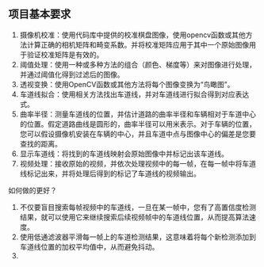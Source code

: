 ## 项目基本要求

1. 摄像机校准：使用代码库中提供的校准棋盘图像，使用opencv函数或其他方法计算正确的相机矩阵和畸变系数。并将校准矩阵应用于其中一个原始图像用于验证校准矩阵是有效的。
2. 阈值处理：使用一种或多种方法的组合（颜色、梯度等）来对图像进行处理，并通过阈值化得到过滤后的图像。
3. 透视变换：使用OpenCV函数或其他方法将每个图像变换为“鸟瞰图”。
4. 车道线拟合：使用相关方法找出车道线，并对车道线进行拟合得到对应表达式。
5. 曲率半径：测量车道线的位置，并估计道路的曲率半径和车辆相对于车道中心的位置。假定道路曲线是圆形的，曲率半径可以用米表示。对于车辆的位置，您可以假设摄像机安装在车辆的中心，并且车道中点与图像中心的偏差是您要查找的距离。
6. 显示车道线：将找到的车道线映射会原始图像中并标记出该车道线。
7. 视频处理：接收原始的视频，并依次处理视频中的每一帧，在每一帧中将车道线标记出来，并将处理后得到的标记了车道线的视频输出。


如何做的更好？

1. 不仅要盲目搜索每帧视频中的车道线，一旦在某一帧中，您有了高置信度检测结果，就可以使用它来继续搜索后续视频帧中的车道线位置，从而提高算法速度。
2. 使用低通滤波器平滑每一帧上的车道检测结果，这意味着将每个新检测添加到车道线位置的加权平均值中，从而避免抖动。
3. 
